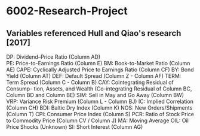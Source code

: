 # 6002-Research-Project

## Variables referenced Hull and Qiao's research [2017]
DP: Dividend–Price Ratio (Column AD) <br />
PE: Price-to-Earnings Ratio (Column E)
BM: Book-to-Market Ratio (Column AE)
CAPE: Cyclically Adjusted Price to Earnings Ratio (Column CF)
BY: Bond Yield (Column AT)
DEF: Default Spread (Column Z - Column AF)
TERM: Term Spread (Column C - Column B)
CAY: Cointegrating Residual of Consump- tion, Assets, and Wealth (Co-integrating Residual of Column BC, Column BD and Column BE)
SIM: Sell in May and Go Away (Column BW)
VRP: Variance Risk Premium (Column L - Column BJ)
IC: Implied Correlation (Column CH)
BDI: Baltic Dry Index (Column K)
NOS: New Orders/Shipments (Column T)
CPI: Consumer Price Index (Column S)
PCR: Ratio of Stock Price to Commodity Price (Column CV / Column J)
MA: Moving Average
OIL: Oil Price Shocks (Unknown)
SI: Short Interest (Column AG)
